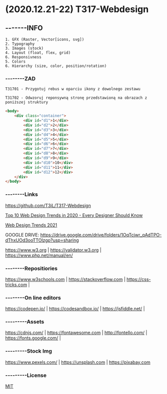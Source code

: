 # (2020.12.21-22) T317-Webdesign

## -------INFO
```
1. GFX (Raster, Vector[icons, svg])
2. Typography
3. Images (stock)
4. Layout (float, flex, grid)
6. Responsivness
5. Colors
6. Hierarchy (size, color, position/rotation)
```

### --------ZAD

```
T31701 - Przygotuj rebus w oparciu ikony z dowolnego zestawu

T31702 - Odwzoruj reponsywną stronę przedstawioną na obrazach z poniższej struktury
```

```html
<body>
    <div class="container">
        <div id="d1">1</div>
        <div id="d2">2</div>
        <div id="d3">3</div>
        <div id="d4">4</div>
        <div id="d5">5</div>
        <div id="d6">6</div>
        <div id="d7">7</div>
        <div id="d8">8</div>
        <div id="d9">9</div>
        <div id="d10">10</div>
        <div id="d11">11</div>
        <div id="d12">12</div>
    </div>
</body>
```

### --------Links


https://github.com/T3iL/T317-Webdesign

[Top 10 Web Design Trends in 2020 - Every Designer Should Know](https://youtu.be/T6Jcl-GqeBA)

[Web Design Trends 2021](https://youtu.be/gyGsPlt06bo)



GOOGLE DRIVE: 
https://drive.google.com/drive/folders/1OqTcjwr_qAdTPO-dThxUOd3ooTTOlzgp?usp=sharing


https://www.w3.org | https://validator.w3.org | https://www.php.net/manual/en/
### --------Repositiories
https://www.w3schools.com | https://stackoverflow.com | https://css-tricks.com |
### --------On line editors
https://codepen.io/ | https://codesandbox.io/ | https://jsfiddle.net/ |
### ---------Assets
https://cdnjs.com/ | https://fontawesome.com | http://fontello.com/ | https://fonts.google.com/ |
### ---------Stock Img
https://www.pexels.com/ | https://unsplash.com | https://pixabay.com
### ---------License
[MIT](https://choosealicense.com/licenses/mit/)
